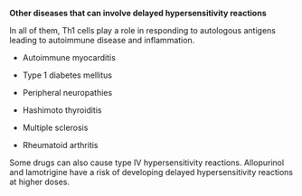 **Other diseases that can involve delayed hypersensitivity reactions**

In all of them, Th1 cells play a role in responding to autologous antigens leading to autoimmune disease and inflammation.

- Autoimmune myocarditis

- Type 1 diabetes mellitus

- Peripheral neuropathies

- Hashimoto thyroiditis

- Multiple sclerosis

- Rheumatoid arthritis

Some drugs can also cause type IV hypersensitivity reactions. Allopurinol and lamotrigine have a risk of developing delayed hypersensitivity reactions at higher doses.